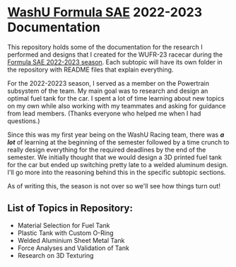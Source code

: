 # [WashU Formula SAE](https://sae.wustl.edu/) 2022-2023 Documentation

This repository holds some of the documentation for the research I performed and designs that I created for the WUFR-23 racecar during the [Formula SAE 2022-2023 season](https://www.fsaeonline.com/). Each subtopic will have its own folder in the repository with README files that explain everything. 

For the 2022-20223 season, I served as a member on the Powertrain subsystem of the team. My main goal was to research and design an optimal fuel tank for the car. I spent a lot of time learning about new topics on my own while also working with my teammates and asking for guidance from lead members. (Thanks everyone who helped me when I had questions.)

Since this was my first year being on the WashU Racing team, there was **_a lot_** of learning at the beginning of the semester followed by a time crunch to really design everything for the required deadlines by the end of the semester. We initially thought that we would design a 3D printed fuel tank for the car but ended up switching pretty late to a welded aluminum design. I'll go more into the reasoning behind this in the specific subtopic sections.

As of writing this, the season is not over so we'll see how things turn out!

## List of Topics in Repository:
* Material Selection for Fuel Tank
* Plastic Tank with Custom O-Ring
* Welded Aluminium Sheet Metal Tank
* Force Analyses and Validation of Tank
* Research on 3D Texturing
